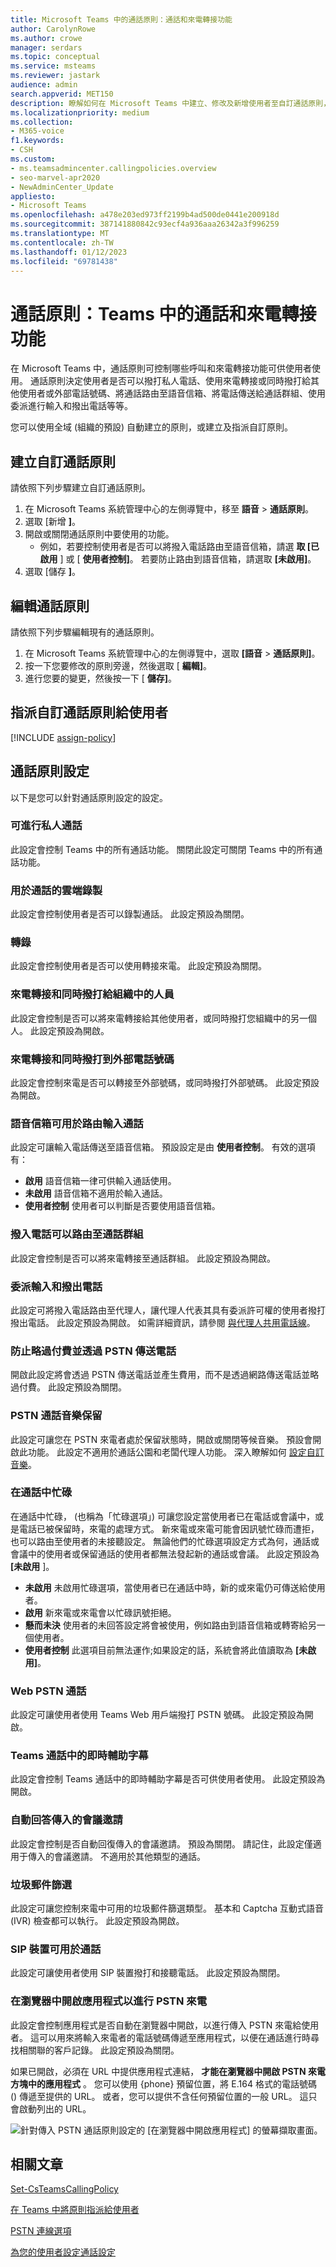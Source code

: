 ```yaml
---
title: Microsoft Teams 中的通話原則：通話和來電轉接功能
author: CarolynRowe
ms.author: crowe
manager: serdars
ms.topic: conceptual
ms.service: msteams
ms.reviewer: jastark
audience: admin
search.appverid: MET150
description: 瞭解如何在 Microsoft Teams 中建立、修改及新增使用者至自訂通話原則，以及各種通話原則設定。
ms.localizationpriority: medium
ms.collection:
- M365-voice
f1.keywords:
- CSH
ms.custom:
- ms.teamsadmincenter.callingpolicies.overview
- seo-marvel-apr2020
- NewAdminCenter_Update
appliesto:
- Microsoft Teams
ms.openlocfilehash: a478e203ed973ff2199b4ad500de0441e200918d
ms.sourcegitcommit: 387141880842c93ecf4a936aaa26342a3f996259
ms.translationtype: MT
ms.contentlocale: zh-TW
ms.lasthandoff: 01/12/2023
ms.locfileid: "69781438"
---
```

# <a name="calling-policies-calling-and-call-forwarding-features-in-teams"></a>通話原則：Teams 中的通話和來電轉接功能

在 Microsoft Teams 中，通話原則可控制哪些呼叫和來電轉接功能可供使用者使用。 通話原則決定使用者是否可以撥打私人電話、使用來電轉接或同時撥打給其他使用者或外部電話號碼、將通話路由至語音信箱、將電話傳送給通話群組、使用委派進行輸入和撥出電話等等。

您可以使用全域 (組織的預設) 自動建立的原則，或建立及指派自訂原則。

## <a name="create-a-custom-calling-policy"></a>建立自訂通話原則

請依照下列步驟建立自訂通話原則。

1. 在 Microsoft Teams 系統管理中心的左側導覽中，移至 **語音**  >  **通話原則**。
2. 選取 [新增 **]**。
3. 開啟或關閉通話原則中要使用的功能。
    - 例如，若要控制使用者是否可以將撥入電話路由至語音信箱，請選 **取 [已啟用** ] 或 [ **使用者控制]**。 若要防止路由到語音信箱，請選取 **[未啟用]**。
4. 選取 [儲存 **]**。

## <a name="edit-a-calling-policy"></a>編輯通話原則

請依照下列步驟編輯現有的通話原則。

1. 在 Microsoft Teams 系統管理中心的左側導覽中，選取 **[語音**  >  **通話原則]**。
2. 按一下您要修改的原則旁邊，然後選取 [ **編輯]**。
3. 進行您要的變更，然後按一下 [ **儲存]**。

## <a name="assign-a-custom-calling-policy-to-users"></a>指派自訂通話原則給使用者

[!INCLUDE [assign-policy](includes/assign-policy.md)]

## <a name="calling-policy-settings"></a>通話原則設定

以下是您可以針對通話原則設定的設定。

### <a name="make-private-calls"></a>可進行私人通話

此設定會控制 Teams 中的所有通話功能。 關閉此設定可關閉 Teams 中的所有通話功能。

### <a name="cloud-recording-for-calling"></a>用於通話的雲端錄製

此設定會控制使用者是否可以錄製通話。 此設定預設為關閉。

### <a name="transcription"></a>轉錄

此設定會控制使用者是否可以使用轉接來電。 此設定預設為關閉。

### <a name="call-forwarding-and-simultaneous-ringing-to-people-in-your-organization"></a>來電轉接和同時撥打給組織中的人員

此設定會控制是否可以將來電轉接給其他使用者，或同時撥打您組織中的另一個人。 此設定預設為開啟。

### <a name="call-forwarding-and-simultaneous-ringing-to-external-phone-numbers"></a>來電轉接和同時撥打到外部電話號碼

此設定會控制來電是否可以轉接至外部號碼，或同時撥打外部號碼。 此設定預設為開啟。

### <a name="voicemail-is-available-for-routing-inbound-calls"></a>語音信箱可用於路由輸入通話

此設定可讓輸入電話傳送至語音信箱。 預設設定是由 **使用者控制**。 有效的選項有：

- **啟用** 語音信箱一律可供輸入通話使用。
- **未啟用**  語音信箱不適用於輸入通話。
- **使用者控制** 使用者可以判斷是否要使用語音信箱。

### <a name="inbound-calls-can-be-routed-to-call-groups"></a>撥入電話可以路由至通話群組

此設定會控制是否可以將來電轉接至通話群組。 此設定預設為開啟。

### <a name="delegation-for-inbound-and-outbound-calls"></a>委派輸入和撥出電話

此設定可將撥入電話路由至代理人，讓代理人代表其具有委派許可權的使用者撥打撥出電話。 此設定預設為開啟。 如需詳細資訊，請參閱 [與代理人共用電話線](https://support.office.com/article/share-a-phone-line-with-a-delegate-16307929-a51f-43fc-8323-3b1bf115e5a8)。

### <a name="prevent-toll-bypass-and-send-calls-through-the-pstn"></a>防止略過付費並透過 PSTN 傳送電話

開啟此設定將會透過 PSTN 傳送電話並產生費用，而不是透過網路傳送電話並略過付費。 此設定預設為關閉。

### <a name="music-on-hold-for-pstn-calls"></a>PSTN 通話音樂保留

此設定可讓您在 PSTN 來電者處於保留狀態時，開啟或關閉等候音樂。 預設會開啟此功能。 此設定不適用於通話公園和老闆代理人功能。 深入瞭解如何 [設定自訂音樂](music-on-hold.md)。

### <a name="busy-on-busy-when-in-a-call"></a>在通話中忙碌

在通話中忙碌， (也稱為「忙碌選項」) 可讓您設定當使用者已在電話或會議中，或是電話已被保留時，來電的處理方式。 新來電或來電可能會因訊號忙碌而遭拒，也可以路由至使用者的未接聽設定。 無論他們的忙碌選項設定方式為何，通話或會議中的使用者或保留通話的使用者都無法發起新的通話或會議。 此設定預設為 **[未啟用** ]。

- **未啟用** 未啟用忙碌選項，當使用者已在通話中時，新的或來電仍可傳送給使用者。
- **啟用** 新來電或來電會以忙碌訊號拒絕。
- **懸而未決** 使用者的未回答設定將會被使用，例如路由到語音信箱或轉寄給另一個使用者。
- **使用者控制** 此選項目前無法運作;如果設定的話，系統會將此值讀取為 **[未啟用]**。

### <a name="web-pstn-calling"></a>Web PSTN 通話

此設定可讓使用者使用 Teams Web 用戶端撥打 PSTN 號碼。 此設定預設為開啟。

### <a name="real-time-captions-in-teams-calls"></a>Teams 通話中的即時輔助字幕

此設定會控制 Teams 通話中的即時輔助字幕是否可供使用者使用。 此設定預設為開啟。

### <a name="automatically-answer-incoming-meeting-invites"></a>自動回答傳入的會議邀請

此設定會控制是否自動回復傳入的會議邀請。 預設為關閉。 請記住，此設定僅適用于傳入的會議邀請。 不適用於其他類型的通話。

### <a name="spam-filtering"></a>垃圾郵件篩選

此設定可讓您控制來電中可用的垃圾郵件篩選類型。 基本和 Captcha 互動式語音 (IVR) 檢查都可以執行。 此設定預設為開啟。

### <a name="sip-devices-can-be-used-for-calls"></a>SIP 裝置可用於通話

此設定可讓使用者使用 SIP 裝置撥打和接聽電話。 此設定預設為關閉。

### <a name="open-apps-in-browser-for-incoming-pstn-calls"></a>在瀏覽器中開啟應用程式以進行 PSTN 來電

此設定會控制應用程式是否自動在瀏覽器中開啟，以進行傳入 PSTN 來電給使用者。 這可以用來將輸入來電者的電話號碼傳遞至應用程式，以便在通話進行時尋找相關聯的客戶記錄。 此設定預設為關閉。

如果已開啟，必須在 URL 中提供應用程式連結， **才能在瀏覽器中開啟 PSTN 來電方塊中的應用程式** 。 您可以使用 {phone} 預留位置，將 E.164 格式的電話號碼 () 傳遞至提供的 URL。 或者，您可以提供不含任何預留位置的一般 URL。 這只會啟動列出的 URL。

![針對傳入 PSTN 通話原則設定的 [在瀏覽器中開啟應用程式] 的螢幕擷取畫面。](media/teams-open-apps-in-browser-pstn.png)

## <a name="related-articles"></a>相關文章

[Set-CsTeamsCallingPolicy](/powershell/module/skype/set-csteamscallingpolicy)

[在 Teams 中將原則指派給使用者](policy-assignment-overview.md)

[PSTN 連線選項](pstn-connectivity.md)

[為您的使用者設定通話設定](user-call-settings.md)

